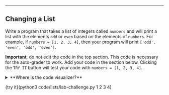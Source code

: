 ---

## Changing a List
Write a program that takes a list of integers called `numbers` and will print a list with the elements `odd` or `even` based on the elements of `numbers`. For example, if `numbers = [1, 2, 3, 4]`, then your program will print `['odd', 'even', 'odd', 'even']`.

**Important**, do not edit the code in the top section. This code is necessary for the auto-grader to work. Add your code in the section below. Clicking the `TRY IT` button will test your code with `numbers = [1, 2, 3, 4]`.

<details><summary>**Where is the code visualizer?**</summary>Unfortunately, the code visualizer does not work with the statement `import sys`. Since importing the `sys` module is required for this problem, the code visualizer will not be available for this problem.</details>

{try it}(python3 code/lists/lab-challenge.py 1 2 3 4)
